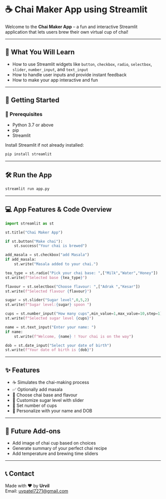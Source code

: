 # ☕ Chai Maker App using Streamlit

Welcome to the **Chai Maker App** – a fun and interactive Streamlit application that lets users brew their own virtual cup of chai!

---

## 🧠 What You Will Learn

- How to use Streamlit widgets like `button`, `checkbox`, `radio`, `selectbox`, `slider`, `number_input`, and `text_input`
- How to handle user inputs and provide instant feedback
- How to make your app interactive and fun

---

## 🚀 Getting Started

### 🔧 Prerequisites
- Python 3.7 or above
- pip
- Streamlit

Install Streamlit if not already installed:
```bash
pip install streamlit
```

---

## 🛠️ Run the App

```bash
streamlit run app.py
```

---

## 💻 App Features & Code Overview

```python
import streamlit as st

st.title("Chai Maker App")

if st.button("Make chai"):
    st.success("Your chai is brewed")

add_masala = st.checkbox("add Masala")
if add_masala:
    st.write("Masala added to your chai.")

tea_type = st.radio("Pick your chai base: ",["Milk","Water","Honey"])
st.write(f"Selected base {tea_type}")

flavour = st.selectbox("Choose flavour: ",["Adrak ","Kesar"])
st.write(f"Selected flavour {flavour}")

sugar = st.slider("Sugar level",0,5,2)
st.write(f"Sugar level:{sugar} spoon ")

cups = st.number_input("How many cups",min_value=1,max_value=10,step=1)
st.write(f"Selected sugar level {cups}")

name = st.text_input("Enter your name: ")
if name:
    st.write(f"Welcome, {name} ! Your chai is on the way")

dob = st.date_input("Select your date of birth")
st.write(f"Your date of birth is {dob}")
```

---

## ✨ Features
- ☕ Simulates the chai-making process
- ✅ Optionally add masala
- 🧪 Choose chai base and flavour
- 🍬 Customize sugar level with slider
- 🔢 Set number of cups
- 🙋 Personalize with your name and DOB

---

## 📌 Future Add-ons
- Add image of chai cup based on choices
- Generate summary of your perfect chai recipe
- Add temperature and brewing time sliders

---

## 📞 Contact
Made with ❤️ by **Urvil**  
Email: [uvpatel7271@gmail.com](mailto:uvpatel7271@gmail.com)
